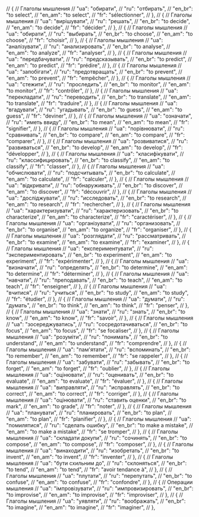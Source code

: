 // { // Глаголы мышления
//     "ua": "обирати",
//     "ru": "отбирать",
//     "en_br": "to select",
//     "en_am": "to select",
//     "fr": "sélectionner",
// },
// { // Глаголы мышления
//     "ua": "вирішувати",
//     "ru": "решать",
//     "en_br": "to decide",
//     "en_am": "to decide",
//     "fr": "décider",
// },
// { // Глаголы мышления
//     "ua": "обирати",
//     "ru": "выбирать",
//     "en_br": "to choose",
//     "en_am": "to choose",
//     "fr": "choisir",
// },
// { // Глаголы мышления
//     "ua": "аналізувати",
//     "ru": "анализировать",
//     "en_br": "to analyse",
//     "en_am": "to analyze",
//     "fr": "analyser",
// },
// { // Глаголы мышления
//     "ua": "передбачувати",
//     "ru": "предсказывать",
//     "en_br": "to predict",
//     "en_am": "to predict",
//     "fr": "prédire",
// },
// { // Глаголы мышления
//     "ua": "запобігати",
//     "ru": "предотвращать",
//     "en_br": "to prevent",
//     "en_am": "to prevent",
//     "fr": "empêcher",
// },
// { // Глаголы мышления
//     "ua": "стежити",
//     "ru": "проследить",
//     "en_br": "to monitor",
//     "en_am": "to monitor",
//     "fr": "contrôler",
// },
// { // Глаголы мышления
//     "ua": "перекладати",
//     "ru": "переводить",
//     "en_br": "to translate",
//     "en_am": "to translate",
//     "fr": "traduire",
// },
// { // Глаголы мышления
//     "ua": "вгадувати",
//     "ru": "угадывать",
//     "en_br": "to guess",
//     "en_am": "to guess",
//     "fr": "deviner",
// },
// { // Глаголы мышления
//     "ua": "означати",
//     "ru": "иметь ввиду",
//     "en_br": "to mean",
//     "en_am": "to mean",
//     "fr": "signifier",
// },
// { // Глаголы мышления
//     "ua": "порівнювати",
//     "ru": "сравнивать",
//     "en_br": "to compare",
//     "en_am": "to compare",
//     "fr": "comparer",
// },
// { // Глаголы мышления
//     "ua": "розвиватися",
//     "ru": "развиваться",
//     "en_br": "to develop",
//     "en_am": "to develop",
//     "fr": "développer",
// },
// { // Глаголы мышления
//     "ua": "класифікувати",
//     "ru": "классифицировать",
//     "en_br": "to classify",
//     "en_am": "to classify",
//     "fr": "classer",
// },
// { // Глаголы мышления
//     "ua": "обчислювати",
//     "ru": "подсчитывать",
//     "en_br": "to calculate",
//     "en_am": "to calculate",
//     "fr": "calculer",
// },
// { // Глаголы мышления
//     "ua": "відкривати",
//     "ru": "обнаруживать",
//     "en_br": "to discover",
//     "en_am": "to discover",
//     "fr": "découvrir",
// },
// { // Глаголы мышления
//     "ua": "досліджувати",
//     "ru": "исследовать",
//     "en_br": "to research",
//     "en_am": "to research",
//     "fr": "rechercher",
// },
// { // Глаголы мышления
//     "ua": "характеризувати",
//     "ru": "характеризовать",
//     "en_br": "to characterize",
//     "en_am": "to characterize",
//     "fr": "caractériser",
// },
// { // Глаголы мышления
//     "ua": "організувати",
//     "ru": "организовать",
//     "en_br": "to organise",
//     "en_am": "to organize",
//     "fr": "organiser",
// },
// { // Глаголы мышления
//     "ua": "розглядати",
//     "ru": "рассматривать",
//     "en_br": "to examine",
//     "en_am": "to examine",
//     "fr": "examiner",
// },
// { // Глаголы мышления
//     "ua": "експериментувати",
//     "ru": "экспериментировать",
//     "en_br": "to experiment",
//     "en_am": "to experiment",
//     "fr": "expérimenter",
// },
// { // Глаголы мышления
//     "ua": "визначати",
//     "ru": "определять",
//     "en_br": "to determine",
//     "en_am": "to determine",
//     "fr": "déterminer",
// },
// { // Глаголы мышления
//     "ua": "навчати",
//     "ru": "преподавать",
//     "en_br": "to teach",
//     "en_am": "to teach",
//     "fr": "enseigner",
// },
// { // Глаголы мышления
//     "ua": "вчитися",
//     "ru": "учиться",
//     "en_br": "to study",
//     "en_am": "to study",
//     "fr": "étudier",
// },
// { // Глаголы мышления
//     "ua": "думати",
//     "ru": "думать",
//     "en_br": "to think",
//     "en_am": "to think",
//     "fr": "penser",
// },
// { // Глаголы мышления
//     "ua": "знати",
//     "ru": "знать",
//     "en_br": "to know",
//     "en_am": "to know",
//     "fr": "savoir",
// },
// { // Глаголы мышления
//     "ua": "зосереджуватись",
//     "ru": "сосредотачиваться",
//     "en_br": "to focus",
//     "en_am": "to focus",
//     "fr": "se focaliser",
// },
// { // Глаголы мышления
//     "ua": "розуміти",
//     "ru": "понимать",
//     "en_br": "to understand",
//     "en_am": "to understand",
//     "fr": "comprendre",
// },
// { // Глаголы мышления
//     "ua": "пам'ятати",
//     "ru": "вспоминать",
//     "en_br": "to remember",
//     "en_am": "to remember",
//     "fr": "se rappeler",
// },
// { // Глаголы мышления
//     "ua": "забувати",
//     "ru": "забывать",
//     "en_br": "to forget",
//     "en_am": "to forget",
//     "fr": "oublier",
// },
// { // Глаголы мышления
//     "ua": "оцінювати",
//     "ru": "оценивать",
//     "en_br": "to evaluate",
//     "en_am": "to evaluate",
//     "fr": "évaluer",
// },
// { // Глаголы мышления
//     "ua": "виправляти",
//     "ru": "исправлять",
//     "en_br": "to correct",
//     "en_am": "to correct",
//     "fr": "corriger",
// },
// { // Глаголы мышления
//     "ua": "оцінювати",
//     "ru": "ставить оценки",
//     "en_br": "to mark",
//     "en_am": "to grade",
//     "fr": "noter",
// },
// { // Глаголы мышления
//     "ua": "планувати",
//     "ru": "планировать",
//     "en_br": "to plan",
//     "en_am": "to plan",
//     "fr": "planifier",
// },
// { // Глаголы мышления
//     "ua": "помилятися",
//     "ru": "сделать ошибку",
//     "en_br": "to make a mistake",
//     "en_am": "to make a mistake",
//     "fr": "se tromper",
// },
// { // Глаголы мышления
//     "ua": "складати докупи",
//     "ru": "сочинять",
//     "en_br": "to compose",
//     "en_am": "to compose",
//     "fr": "composer",
// },
// { // Глаголы мышления
//     "ua": "винаходити",
//     "ru": "изобретать",
//     "en_br": "to invent",
//     "en_am": "to invent",
//     "fr": "inventer",
// },
// { // Глаголы мышления
//     "ua": "бути схильним до",
//     "ru": "склоняться",
//     "en_br": "to tend",
//     "en_am": "to tend",
//     "fr": "avoir tendance à",
// },
// { // Глаголы мышления
//     "ua": "плутати",
//     "ru": "перепутать",
//     "en_br": "to confuse",
//     "en_am": "to confuse",
//     "fr": "confondre",
// },
// { // Операции мышления
//     "ua": "імпровізувати",
//     "ru": "импровизировать",
//     "en_br": "to improvise",
//     "en_am": "to improvise",
//     "fr": "improviser",
// },
// { // Глаголы мышления
//     "ua": "уявляти",
//     "ru": "воображать",
//     "en_br": "to imagine",
//     "en_am": "to imagine",
//     "fr": "imaginer",
// },
